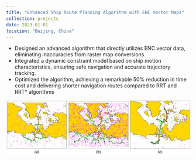 ```yaml
---
title: "Enhanced Ship Route Planning Algorithm with ENC Vector Maps"
collection: projects
date: 2023-01-01
location: "Beijing, China"
---
```

* Designed an advanced algorithm that directly utilizes ENC vector data, eliminating inaccuracies from raster map conversions.
* Integrated a dynamic constraint model based on ship motion characteristics, ensuring safe navigation and accurate trajectory tracking.
* Optimized the algorithm, achieving a remarkable 50% reduction in time cost and delivering shorter navigation routes compared to RRT and RRT* algorithms

<img src='/images/path planning.JPG'>